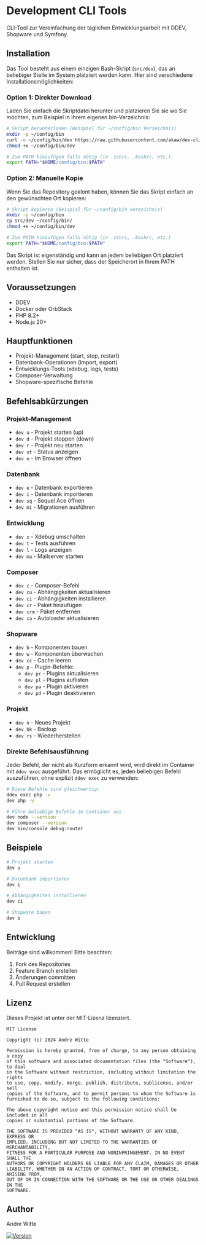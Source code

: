 # Development CLI Tools

CLI-Tool zur Vereinfachung der täglichen Entwicklungsarbeit mit DDEV, Shopware und Symfony.

## Installation

Das Tool besteht aus einem einzigen Bash-Skript (`src/dev`), das an beliebiger Stelle im System platziert werden kann. Hier sind verschiedene Installationsmöglichkeiten:

### Option 1: Direkter Download

Laden Sie einfach die Skriptdatei herunter und platzieren Sie sie wo Sie möchten, zum Beispiel in Ihrem eigenen bin-Verzeichnis:

```bash
# Skript herunterladen (Beispiel für ~/config/bin Verzeichnis)
mkdir -p ~/config/bin
curl -o ~/config/bin/dev https://raw.githubusercontent.com/akaw/dev-cli-tools/main/src/dev
chmod +x ~/config/bin/dev

# Zum PATH hinzufügen falls nötig (in .zshrc, .bashrc, etc.)
export PATH="$HOME/config/bin:$PATH"
```

### Option 2: Manuelle Kopie

Wenn Sie das Repository geklont haben, können Sie das Skript einfach an den gewünschten Ort kopieren:

```bash
# Skript kopieren (Beispiel für ~/config/bin Verzeichnis)
mkdir -p ~/config/bin
cp src/dev ~/config/bin/
chmod +x ~/config/bin/dev

# Zum PATH hinzufügen falls nötig (in .zshrc, .bashrc, etc.)
export PATH="$HOME/config/bin:$PATH"
```

Das Skript ist eigenständig und kann an jedem beliebigen Ort platziert werden. Stellen Sie nur sicher, dass der Speicherort in Ihrem PATH enthalten ist.

## Voraussetzungen

- DDEV
- Docker oder OrbStack
- PHP 8.2+
- Node.js 20+

## Hauptfunktionen

- Projekt-Management (start, stop, restart)
- Datenbank-Operationen (import, export)
- Entwicklungs-Tools (xdebug, logs, tests)
- Composer-Verwaltung
- Shopware-spezifische Befehle

## Befehlsabkürzungen

### Projekt-Management
- `dev u` - Projekt starten (up)
- `dev d` - Projekt stoppen (down)
- `dev r` - Projekt neu starten
- `dev st` - Status anzeigen
- `dev o` - Im Browser öffnen

### Datenbank
- `dev e` - Datenbank exportieren
- `dev i` - Datenbank importieren
- `dev sq` - Sequel Ace öffnen
- `dev mi` - Migrationen ausführen

### Entwicklung
- `dev x` - Xdebug umschalten
- `dev t` - Tests ausführen
- `dev l` - Logs anzeigen
- `dev ma` - Mailserver starten

### Composer
- `dev c` - Composer-Befehl
- `dev cu` - Abhängigkeiten aktualisieren
- `dev ci` - Abhängigkeiten installieren
- `dev cr` - Paket hinzufügen
- `dev crm` - Paket entfernen
- `dev ca` - Autoloader aktualisieren

### Shopware
- `dev b` - Komponenten bauen
- `dev w` - Komponenten überwachen
- `dev cc` - Cache leeren
- `dev p` - Plugin-Befehle:
  - `dev pr` - Plugins aktualisieren
  - `dev pl` - Plugins auflisten
  - `dev pa` - Plugin aktivieren
  - `dev pd` - Plugin deaktivieren

### Projekt
- `dev n` - Neues Projekt
- `dev bk` - Backup
- `dev rs` - Wiederherstellen

### Direkte Befehlsausführung
Jeder Befehl, der nicht als Kurzform erkannt wird, wird direkt im Container mit `ddev exec` ausgeführt. Das ermöglicht es, jeden beliebigen Befehl auszuführen, ohne explizit `ddev exec` zu verwenden:

```bash
# Diese Befehle sind gleichwertig:
ddev exec php -v
dev php -v

# Führe beliebige Befehle im Container aus
dev node --version
dev composer --version
dev bin/console debug:router
```

## Beispiele

```bash
# Projekt starten
dev u

# Datenbank importieren
dev i

# Abhängigkeiten installieren
dev ci

# Shopware bauen
dev b
```

## Entwicklung

Beiträge sind willkommen! Bitte beachten:

1. Fork des Repositories
2. Feature Branch erstellen
3. Änderungen committen
4. Pull Request erstellen

## Lizenz

Dieses Projekt ist unter der MIT-Lizenz lizenziert.

```text
MIT License

Copyright (c) 2024 Andre Witte

Permission is hereby granted, free of charge, to any person obtaining a copy
of this software and associated documentation files (the "Software"), to deal
in the Software without restriction, including without limitation the rights
to use, copy, modify, merge, publish, distribute, sublicense, and/or sell
copies of the Software, and to permit persons to whom the Software is
furnished to do so, subject to the following conditions:

The above copyright notice and this permission notice shall be included in all
copies or substantial portions of the Software.

THE SOFTWARE IS PROVIDED "AS IS", WITHOUT WARRANTY OF ANY KIND, EXPRESS OR
IMPLIED, INCLUDING BUT NOT LIMITED TO THE WARRANTIES OF MERCHANTABILITY,
FITNESS FOR A PARTICULAR PURPOSE AND NONINFRINGEMENT. IN NO EVENT SHALL THE
AUTHORS OR COPYRIGHT HOLDERS BE LIABLE FOR ANY CLAIM, DAMAGES OR OTHER
LIABILITY, WHETHER IN AN ACTION OF CONTRACT, TORT OR OTHERWISE, ARISING FROM,
OUT OF OR IN CONNECTION WITH THE SOFTWARE OR THE USE OR OTHER DEALINGS IN THE
SOFTWARE.
```

## Author

Andre Witte

[![Version](https://img.shields.io/badge/version-1.2.2-blue.svg)](https://github.com/akaw/dev-cli-tools/releases)
